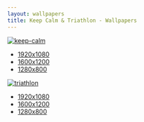```yaml
---
layout: wallpapers
title: Keep Calm & Triathlon - Wallpapers
---
```


<div class="set">
  <a href="https://www.etsy.com/listing/107864821/keep-calm-and-triathlon-poster-12x18">
    <img src="http://mhmd.us/iMb9+" alt="keep-calm"/>
  </a>
<ul class="lists">
  <li><a href="http://mhmd.us/UaHG+">1920x1080</a></li>
  <li><a href="http://mhmd.us/pCMc+">1600x1200</a></li>
  <li><a href="http://mhmd.us/rxpT+">1280x800</a></li>
</ul>
</div>

<div class="set">
  <a href="http://mhmd.us/Nxyr">
    <img src="http://mhmd.us/KANI+" alt="triathlon"/>
  </a>
<ul class="lists">
  <li><a href="http://mhmd.us/ZJrO+">1920x1080</a></li>
  <li><a href="http://mhmd.us/vtay+">1600x1200</a></li>
  <li><a href="http://mhmd.us/OggL+">1280x800</a></li>
</ul>
</div>
